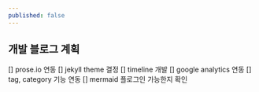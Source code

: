 ```yaml
---
published: false
---
```

## 개발 블로그 계획
[] prose.io 연동
[] jekyll theme 결정
[] timeline 개발
[] google analytics 연동
[] tag, category 기능 연동
[] mermaid 플로그인 가능한지 확인

